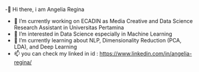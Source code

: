 -👋 Hi there, i am Angelia Regina
- 🔭 I’m currently working on ECADIN as Media Creative and Data Science Research Assistant in Universitas Pertamina
- 👀 I’m interested in Data Science especially in Machine Learning
- 🌱 I’m currently learning about NLP, Dimensionality Reduction (PCA, LDA), and Deep Learning
- 📫 you can check my linked in id : https://www.linkedin.com/in/angelia-regina/
<!--
**Angelloey/Angelloey** is a ✨ _special_ ✨ repository because its `README.md` (this file) appears on your GitHub profile.

Here are some ideas to get you started:
🔭 I’m currently working on ...
- 🌱 I’m currently learning ...
- 👯 I’m looking to collaborate on ...
- 🤔 I’m looking for help with ...
- 💬 Ask me about ...
- 📫 How to reach me: ...
- 😄 Pronouns: ...
- ⚡ Fun fact: ...
-->
